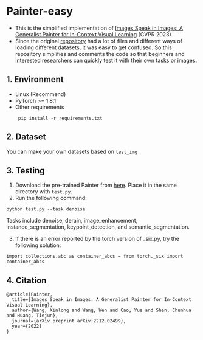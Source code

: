 # Painter-easy
- This is the simplified implementation of [Images Speak in Images: A Generalist Painter for In-Context Visual Learning](https://openaccess.thecvf.com/content/CVPR2023/html/Wang_Images_Speak_in_Images_A_Generalist_Painter_for_In-Context_Visual_CVPR_2023_paper.html) (CVPR 2023).
- Since the original [repository](https://github.com/baaivision/Painter) had a lot of files and different ways of loading different datasets, it was easy to get confused. So this repository simplifies and comments the code so that beginners and interested researchers can quickly test it with their own tasks or images.

## 1. Environment
- Linux (Recommend)
- PyTorch >= 1.8.1
- Other requirements
   ```
    pip install -r requirements.txt
   ```
## 2. Dataset
You can make your own datasets based on `test_img`
## 3. Testing
1. Download the pre-trained Painter from [here](https://huggingface.co/BAAI/Painter/blob/main/painter_vit_large.pth). Place it in the same directory with `test.py`.
2. Run the following command:
```
python test.py --task denoise
```
Tasks include denoise, derain, image_enhancement, instance_segmentation, keypoint_detection, and semantic_segmentation.

3. If there is an error reported by the torch version of _six.py, try the following solution:
```
import collections.abc as container_abcs → from torch._six import container_abcs 
```
## 4. Citation
```
@article{Painter,
  title={Images Speak in Images: A Generalist Painter for In-Context Visual Learning},
  author={Wang, Xinlong and Wang, Wen and Cao, Yue and Shen, Chunhua and Huang, Tiejun},
  journal={arXiv preprint arXiv:2212.02499},
  year={2022}
}
```
